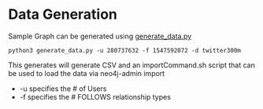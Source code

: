 # Data Generation

Sample Graph can be generated using [generate_data.py](./datagen/generate_data.py)

```
python3 generate_data.py -u 280737632 -f 1547592072 -d twitter300m
```

This generates will generate CSV and an importCommand.sh script that can be used to load the data via neo4j-admin import

* -u specifies the # of Users
* -f specifies the # FOLLOWS relationship types
